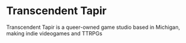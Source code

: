# Transcendent Tapir

Transcendent Tapir is a queer-owned game studio based in Michigan, making indie videogames and TTRPGs
